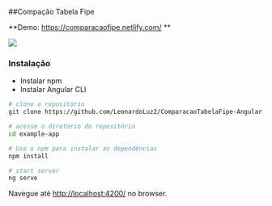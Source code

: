 ##Compação Tabela Fipe

**Demo: https://comparacaofipe.netlify.com/ **

<img src="https://i.imgur.com/ORvtRTe.png"/>

### Instalação

* Instalar npm
* Instalar Angular CLI

```bash
# clone o repositório
git clone https://github.com/LeonardoLuz2/ComparacaoTabelaFipe-Angular.git

# acesse o diretório do repositório
cd example-app

# Use o npm para instalar as dependências
npm install

# start server
ng serve
```

Navegue até [http://localhost:4200/](http://localhost:4200/) no browser.
